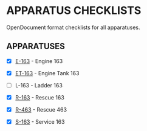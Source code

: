 # APPARATUS CHECKLISTS

OpenDocument format checklists for all apparatuses.

## APPARATUSES

- [X] [E-163](https://github.com/dayvillefire/apparatus-checklists/blob/master/DFC%20-%20Engine%20163%20Checklist.pdf) - Engine 163
- [X] [ET-163](https://github.com/dayvillefire/apparatus-checklists/blob/master/DFC%20-%20Engine%20Tank%20163%20Checklist.pdf) - Engine Tank 163
- [ ] L-163 - Ladder 163
- [X] [R-163](https://github.com/dayvillefire/apparatus-checklists/blob/master/DFC%20-%20Rescue%20163%20Checklist.pdf) - Rescue 163
- [X] [R-463](https://github.com/dayvillefire/apparatus-checklists/blob/master/DFC%20-%20Rescue%20463%20Checklist.pdf) - Rescue 463
- [X] [S-163](https://github.com/dayvillefire/apparatus-checklists/blob/master/DFC%20-%20Service%20163%20Checklist.pdf) - Service 163

